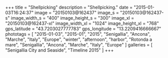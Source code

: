 +++
title = "Shellpicking"
description = "Shellpicking."
date = "2015-01-03T16:24:37"
image = "20150103@162437"
image_s = "20150103@162437-s"
image_width_s = "400"
image_height_s = "300"
image_xl = "20150103@162437-xl"
image_width_xl = "1024"
image_height_xl = "768"
gps_latitude = "43.7203027777783"
gps_longitude = "13.2209416666667"
phototags = [ "2015-01-03", "2015-01", "2015", "Senigallia", "Ancona", "Marche", "Italy", "Europe", "winter", "afternoon", "harbor", "Rotonda a mare", "Senigallia", "Ancona", "Marche", "Italy", "Europe" ]
galleries = [ "Senigallia City and Seaside", "Timeline 2015" ]
+++
